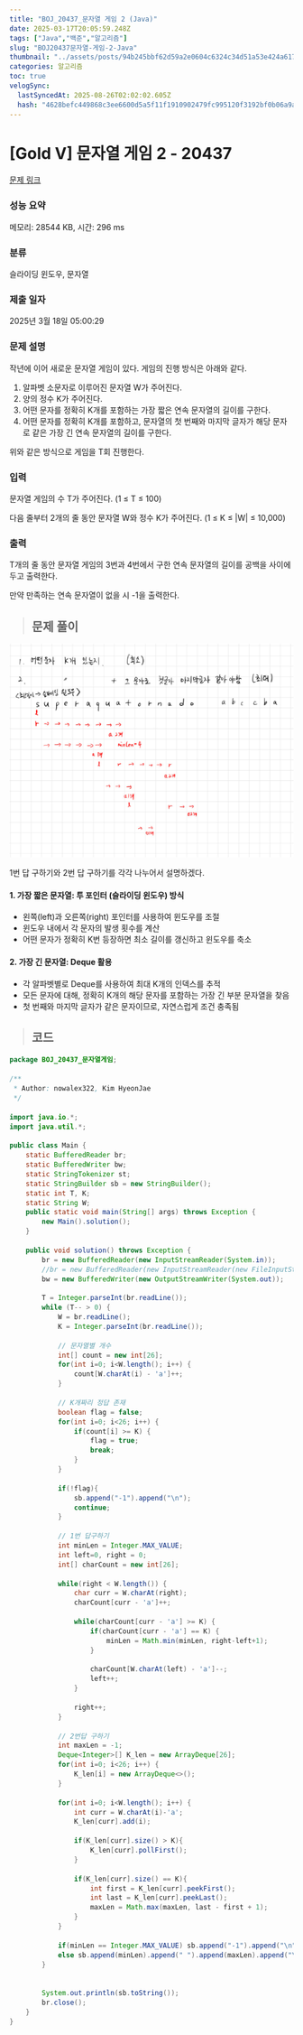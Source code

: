 ```yaml
---
title: "BOJ_20437_문자열 게임 2 (Java)"
date: 2025-03-17T20:05:59.248Z
tags: ["Java","백준","알고리즘"]
slug: "BOJ20437문자열-게임-2-Java"
thumbnail: "../assets/posts/94b245bbf62d59a2e0604c6324c34d51a53e424a61729ec15ebf716c6757376d.png"
categories: 알고리즘
toc: true
velogSync:
  lastSyncedAt: 2025-08-26T02:02:02.605Z
  hash: "4628befc449868c3ee6600d5a5f11f1910902479fc995120f3192bf0b06a9a7d"
---
```


# [Gold V] 문자열 게임 2 - 20437 

[문제 링크](https://www.acmicpc.net/problem/20437) 

### 성능 요약

메모리: 28544 KB, 시간: 296 ms

### 분류

슬라이딩 윈도우, 문자열

### 제출 일자

2025년 3월 18일 05:00:29

### 문제 설명

<p>작년에 이어 새로운 문자열 게임이 있다. 게임의 진행 방식은 아래와 같다.</p>

<ol>
	<li>알파벳 소문자로 이루어진 문자열 W가 주어진다.</li>
	<li>양의 정수 K가 주어진다.</li>
	<li>어떤 문자를 정확히 K개를 포함하는 가장 짧은 연속 문자열의 길이를 구한다.</li>
	<li>어떤 문자를 정확히 K개를 포함하고, 문자열의 첫 번째와 마지막 글자가 해당 문자로 같은 가장 긴 연속 문자열의 길이를 구한다.</li>
</ol>

<p>위와 같은 방식으로 게임을 T회 진행한다.</p>

### 입력 

 <p>문자열 게임의 수 T가 주어진다. (1 ≤ T ≤ 100)</p>

<p>다음 줄부터 2개의 줄 동안 문자열 W와 정수 K가 주어진다. (1 ≤ K ≤ |W| ≤ 10,000) </p>

### 출력 

 <p>T개의 줄 동안 문자열 게임의 3번과 4번에서 구한 연속 문자열의 길이를 공백을 사이에 두고 출력한다.</p>

<p>만약 만족하는 연속 문자열이 없을 시 -1을 출력한다.</p>

> ## 문제 풀이

![](/assets/posts/94b245bbf62d59a2e0604c6324c34d51a53e424a61729ec15ebf716c6757376d.png)


1번 답 구하기와 2번 답 구하기를 각각 나누어서 설명하겠다.

#### 1. 가장 짧은 문자열: 투 포인터 (슬라이딩 윈도우) 방식

- 왼쪽(left)과 오른쪽(right) 포인터를 사용하여 윈도우를 조절
- 윈도우 내에서 각 문자의 발생 횟수를 계산
- 어떤 문자가 정확히 K번 등장하면 최소 길이를 갱신하고 윈도우를 축소

#### 2. 가장 긴 문자열: Deque 활용

- 각 알파벳별로 Deque를 사용하여 최대 K개의 인덱스를 추적
- 모든 문자에 대해, 정확히 K개의 해당 문자를 포함하는 가장 긴 부분 문자열을 찾음
- 첫 번째와 마지막 글자가 같은 문자이므로, 자연스럽게 조건 충족됨

> ## 코드

```java
package BOJ_20437_문자열게임;
        
/**
 * Author: nowalex322, Kim HyeonJae
 */

import java.io.*;
import java.util.*;

public class Main {
    static BufferedReader br;
    static BufferedWriter bw;
    static StringTokenizer st;
    static StringBuilder sb = new StringBuilder();
    static int T, K;
    static String W;
    public static void main(String[] args) throws Exception {
        new Main().solution();
    }

    public void solution() throws Exception {
        br = new BufferedReader(new InputStreamReader(System.in));
        //br = new BufferedReader(new InputStreamReader(new FileInputStream("src/main/java/BOJ_20437_문자열게임/input.txt")));
        bw = new BufferedWriter(new OutputStreamWriter(System.out));
        
        T = Integer.parseInt(br.readLine());
        while (T-- > 0) {
            W = br.readLine();
            K = Integer.parseInt(br.readLine());

            // 문자열별 개수
            int[] count = new int[26];
            for(int i=0; i<W.length(); i++) {
                count[W.charAt(i) - 'a']++;
            }

            // K개짜리 정답 존재
            boolean flag = false;
            for(int i=0; i<26; i++) {
                if(count[i] >= K) {
                    flag = true;
                    break;
                }
            }

            if(!flag){
                sb.append("-1").append("\n");
                continue;
            }

            // 1번 답구하기
            int minLen = Integer.MAX_VALUE;
            int left=0, right = 0;
            int[] charCount = new int[26];

            while(right < W.length()) {
                char curr = W.charAt(right);
                charCount[curr - 'a']++;

                while(charCount[curr - 'a'] >= K) {
                    if(charCount[curr - 'a'] == K) {
                        minLen = Math.min(minLen, right-left+1);
                    }

                    charCount[W.charAt(left) - 'a']--;
                    left++;
                }

                right++;
            }

            // 2번답 구하기
            int maxLen = -1;
            Deque<Integer>[] K_len = new ArrayDeque[26];
            for(int i=0; i<26; i++) {
                K_len[i] = new ArrayDeque<>();
            }

            for(int i=0; i<W.length(); i++) {
                int curr = W.charAt(i)-'a';
                K_len[curr].add(i);

                if(K_len[curr].size() > K){
                    K_len[curr].pollFirst();
                }

                if(K_len[curr].size() == K){
                    int first = K_len[curr].peekFirst();
                    int last = K_len[curr].peekLast();
                    maxLen = Math.max(maxLen, last - first + 1);
                }
            }

            if(minLen == Integer.MAX_VALUE) sb.append("-1").append("\n");
            else sb.append(minLen).append(" ").append(maxLen).append("\n");
        }


        System.out.println(sb.toString());
        br.close();
    }
}
```